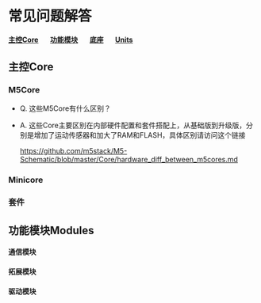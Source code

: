 # 常见问题解答

**[主控Core](#主控Core)**&nbsp;&nbsp;&nbsp;&nbsp;&nbsp;&nbsp;**[功能模块](#功能模块Modules)**&nbsp;&nbsp;&nbsp;&nbsp;&nbsp;&nbsp;**[底座](#Bases)**&nbsp;&nbsp;&nbsp;&nbsp;&nbsp;&nbsp;**[Units](#Units)**

## 主控Core

### M5Core

- Q. 这些M5Core有什么区别？
- A. 这些Core主要区别在内部硬件配置和套件搭配上，从基础版到升级版，分别是增加了运动传感器和加大了RAM和FLASH，具体区别请访问这个链接

    https://github.com/m5stack/M5-Schematic/blob/master/Core/hardware_diff_between_m5cores.md

### Minicore

### 套件

## 功能模块Modules

#### 通信模块

#### 拓展模块

#### 驱动模块

<!-- ---

- Q. 这些M5Core有什么区别？
  - A. 这些Core主要区别在内部硬件配置和套件搭配上，从基础版到升级版，分别是增加了运动传感器和加大了RAM和FLASH，具体区别请访问这个链接

    https://github.com/m5stack/M5-Schematic/blob/master/Core/hardware_diff_between_m5cores.md

---

- Q. 这些M5Core有什么区别？
  - A. 这些Core主要区别在内部硬件配置和套件搭配上，从基础版到升级版，分别是增加了运动传感器和加大了RAM和FLASH，具体区别请访问这个链接

    https://github.com/m5stack/M5-Schematic/blob/master/Core/hardware_diff_between_m5cores.md

--- -->